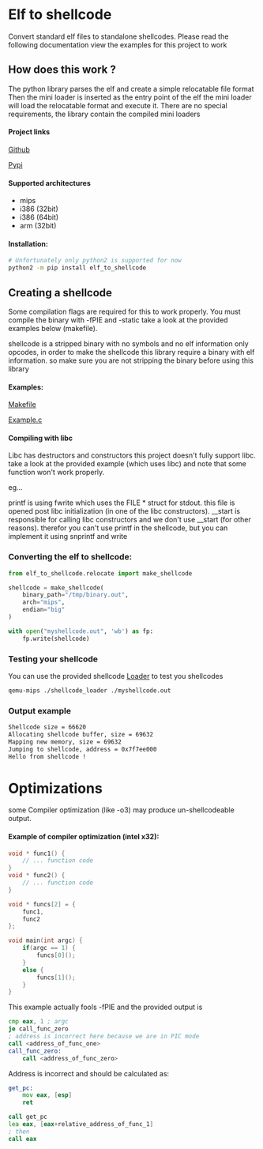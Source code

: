 # Elf to shellcode
Convert standard elf files to standalone shellcodes.
Please read the following documentation view the examples for this project to work

## How does this work ?
The python library parses the elf and create a simple relocatable file format
Then the mini loader is inserted as the entry point of the elf the mini loader
will load the relocatable format and execute it.
There are no special requirements, the library contain the compiled
mini loaders

#### Project links
[Github](https://github.com/jonatanSh/elf_to_shellcode)

[Pypi](https://pypi.org/project/elf-to-shellcode/)

#### Supported architectures
* mips
* i386 (32bit)
* i386 (64bit)
* arm (32bit)

#### Installation:
```bash
# Unfortunately only python2 is supported for now
python2 -m pip install elf_to_shellcode
```

## Creating a shellcode

Some compilation flags are required for this to work properly.
You must compile the binary with -fPIE and -static take a look at the provided examples below
(makefile).

shellcode is a stripped binary with no symbols and no elf information only opcodes, in order 
to make the shellcode this library require a binary with elf information.
so make sure you are not stripping the binary before using this library
#### Examples:

[Makefile](https://github.com/jonatanSh/elf_to_shellcode/blob/master/examples/Makefile)

[Example.c](https://github.com/jonatanSh/elf_to_shellcode/blob/master/examples/example.c)

#### Compiling with libc
Libc has destructors and constructors this project doesn't fully support libc.
take a look at the provided example (which uses libc) and note that some function won't work properly.

eg...


printf is using fwrite which uses the FILE * struct for stdout.
this file is opened post libc initialization (in one of the libc constructors).
__start is responsible for calling libc constructors and we don't use __start (for other reasons).
therefor you can't use printf in the shellcode, but you can implement it using snprintf and write

### Converting the elf to shellcode:

```python
from elf_to_shellcode.relocate import make_shellcode

shellcode = make_shellcode(
    binary_path="/tmp/binary.out",
    arch="mips",
    endian="big"
)

with open("myshellcode.out", 'wb') as fp:
    fp.write(shellcode)
```

### Testing your shellcode
You can use the provided shellcode
[Loader](https://github.com/jonatanSh/elf_to_shellcode/tree/master/shellcode_loader)
to test you shellcodes

```bash
qemu-mips ./shellcode_loader ./myshellcode.out
```

### Output example
```bash
Shellcode size = 66620
Allocating shellcode buffer, size = 69632
Mapping new memory, size = 69632
Jumping to shellcode, address = 0x7f7ee000
Hello from shellcode !
```

# Optimizations
some Compiler optimization (like -o3) may produce un-shellcodeable output.
#### Example of compiler optimization (intel x32):

```c
void * func1() {
    // ... function code
}
void * func2() {
    // ... function code
}

void * funcs[2] = {
    func1,
    func2
};

void main(int argc) {
    if(argc == 1) {
        funcs[0]();    
    }
    else {
        funcs[1]();
    }
}

```
This example actually fools -fPIE and the provided output is

```asm
cmp eax, 1 ; argc
je call_func_zero
; address is incorrect here because we are in PIC mode
call <address_of_func_one> 
call_func_zero:
    call <address_of_func_zero>
```
Address is incorrect and should be calculated as:
```asm
get_pc:
    mov eax, [esp]
    ret

call get_pc
lea eax, [eax+relative_address_of_func_1]
; then
call eax
```